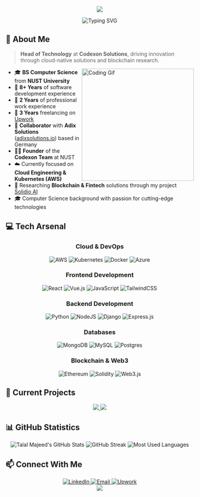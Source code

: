 <div align="center">
  <img src="https://capsule-render.vercel.app/api?type=waving&color=0A81D1&height=200&section=header&text=Muhammad%20Talal%20Majeed&fontSize=50&fontColor=ffffff&animation=fadeIn&fontAlignY=30&desc=Tech%20Lead%20at%20Codexon%20|%20Cloud%20Engineer%20|%20Blockchain%20Developer&descAlignY=50&descAlign=50" />
</div>

<div align="center">
  
  ![Typing SVG](https://readme-typing-svg.demolab.com?font=Fira+Code&weight=500&size=22&duration=3000&pause=1000&color=0A81D1&center=true&vCenter=true&random=false&width=600&lines=8%2B+Years+of+Coding+Experience;AWS+Cloud+Engineering+%26+Kubernetes;Blockchain+%26+Fintech+Research;Full-Stack+Web+Development)

</div>

## 🌊 About Me

> **Head of Technology** at **Codexon Solutions**, driving innovation through cloud-native solutions and blockchain research.

<img align="right" width="300" src="https://raw.githubusercontent.com/abhisheknaiidu/abhisheknaiidu/master/code.gif" alt="Coding Gif" />

- 🎓 **BS Computer Science** from **NUST University**
- 🚀 **8+ Years** of software development experience
- 💼 **2 Years** of professional work experience
- 🔹 **3 Years** freelancing on [Upwork](https://www.upwork.com/freelancers/~0157c5ba50d278cc2a)
- 🤝 **Collaborator** with **Adix Solutions** ([adixsolutions.io](https://adixsolutions.io)) based in Germany
- 👨‍💻 **Founder** of the **Codexon Team** at NUST
- ☁️ Currently focused on **Cloud Engineering & Kubernetes (AWS)**
- 🔗 Researching **Blockchain & Fintech** solutions through my project [Solidio AI](https://github.com/TalalMajeed/Solidio-AI)
- 🎓 Computer Science background with passion for cutting-edge technologies

## 💻 Tech Arsenal

<div align="center">
  
  ### Cloud & DevOps
  
  ![AWS](https://img.shields.io/badge/AWS-%23FF9900.svg?style=for-the-badge&logo=amazon-aws&logoColor=white)
  ![Kubernetes](https://img.shields.io/badge/kubernetes-%23326ce5.svg?style=for-the-badge&logo=kubernetes&logoColor=white)
  ![Docker](https://img.shields.io/badge/docker-%230db7ed.svg?style=for-the-badge&logo=docker&logoColor=white)
  ![Azure](https://img.shields.io/badge/azure-%230072C6.svg?style=for-the-badge&logo=microsoftazure&logoColor=white)
  
  ### Frontend Development
  
  ![React](https://img.shields.io/badge/react-%2320232a.svg?style=for-the-badge&logo=react&logoColor=%2361DAFB)
  ![Vue.js](https://img.shields.io/badge/vuejs-%2335495e.svg?style=for-the-badge&logo=vuedotjs&logoColor=%234FC08D)
  ![JavaScript](https://img.shields.io/badge/javascript-%23323330.svg?style=for-the-badge&logo=javascript&logoColor=%23F7DF1E)
  ![TailwindCSS](https://img.shields.io/badge/tailwindcss-%2338B2AC.svg?style=for-the-badge&logo=tailwind-css&logoColor=white)
  
  ### Backend Development
  
  ![Python](https://img.shields.io/badge/python-3670A0?style=for-the-badge&logo=python&logoColor=ffdd54)
  ![NodeJS](https://img.shields.io/badge/node.js-6DA55F?style=for-the-badge&logo=node.js&logoColor=white)
  ![Django](https://img.shields.io/badge/django-%23092E20.svg?style=for-the-badge&logo=django&logoColor=white)
  ![Express.js](https://img.shields.io/badge/express.js-%23404d59.svg?style=for-the-badge&logo=express&logoColor=%2361DAFB)
  
  ### Databases
  
  ![MongoDB](https://img.shields.io/badge/MongoDB-%234ea94b.svg?style=for-the-badge&logo=mongodb&logoColor=white)
  ![MySQL](https://img.shields.io/badge/mysql-%2300f.svg?style=for-the-badge&logo=mysql&logoColor=white)
  ![Postgres](https://img.shields.io/badge/postgres-%23316192.svg?style=for-the-badge&logo=postgresql&logoColor=white)
  
  ### Blockchain & Web3
  
  ![Ethereum](https://img.shields.io/badge/Ethereum-3C3C3D?style=for-the-badge&logo=Ethereum&logoColor=white)
  ![Solidity](https://img.shields.io/badge/Solidity-%23363636.svg?style=for-the-badge&logo=solidity&logoColor=white)
  ![Web3.js](https://img.shields.io/badge/web3.js-F16822?style=for-the-badge&logo=web3.js&logoColor=white)
  
</div>

## 🚀 Current Projects

<div align="center">
  <a href="https://github.com/TalalMajeed/NeuroFlow-AI">
    <img src="https://github-readme-stats.vercel.app/api/pin/?username=TalalMajeed&repo=NeuroFlow-AI&theme=buefy&title_color=0A81D1&icon_color=0A81D1" />
  </a>
  <a href="https://github.com/TalalMajeed/Oracis-AI">
    <img src="https://github-readme-stats.vercel.app/api/pin/?username=TalalMajeed&repo=Oracis-AI&theme=buefy&title_color=0A81D1&icon_color=0A81D1" />
  </a>
</div>

## 📊 GitHub Statistics

<div align="center">
  <img src="https://github-readme-stats.vercel.app/api?username=TalalMajeed&show_icons=true&count_private=true&theme=default&title_color=0A81D1&icon_color=0A81D1&ring_color=0A81D1" alt="Talal Majeed's GitHub Stats" />
  <img src="https://github-readme-streak-stats.herokuapp.com/?user=TalalMajeed&theme=default&ring=0A81D1&fire=0A81D1&currStreakLabel=0A81D1" alt="GitHub Streak" />
  <img src="https://github-readme-stats.vercel.app/api/top-langs/?username=TalalMajeed&layout=compact&theme=default&title_color=0A81D1" alt="Most Used Languages" />
</div>

## 📫 Connect With Me

<div align="center">
  <a href="https://linkedin.com/in/talalmajeed">
    <img src="https://img.shields.io/badge/LinkedIn-0077B5?style=for-the-badge&logo=linkedin&logoColor=white" alt="LinkedIn" />
  </a>
  <a href="mailto:m.talal.majeed@gmail.com">
    <img src="https://img.shields.io/badge/Gmail-D14836?style=for-the-badge&logo=gmail&logoColor=white" alt="Email" />
  </a>
  <a href="https://www.upwork.com/freelancers/~0157c5ba50d278cc2a">
    <img src="https://img.shields.io/badge/UpWork-6FDA44?style=for-the-badge&logo=Upwork&logoColor=white" alt="Upwork" />
  </a>
</div>

<div align="center">
  <img src="https://capsule-render.vercel.app/api?type=waving&color=0A81D1&height=120&section=footer" />
</div>
